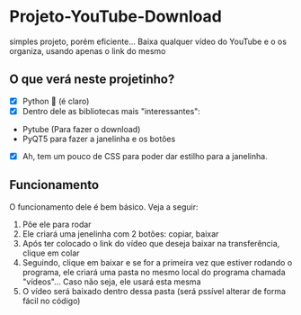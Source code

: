 # Projeto-YouTube-Download
 simples projeto, porém eficiente... Baixa qualquer vídeo do YouTube e o os organiza, usando apenas o link do mesmo 
 
## O que verá neste projetinho?
- [x] Python 🐍 (é claro)
- [x] Dentro dele as bibliotecas mais "interessantes": 
* Pytube (Para fazer o download)
* PyQT5 para fazer a janelinha e os botões
- [x] Ah, tem um pouco de CSS para poder dar estilho para a janelinha.

## Funcionamento 
O funcionamento dele é bem básico. Veja a seguir:
1. Põe ele para rodar 
2. Ele criará uma jenelinha com 2 botões: copiar, baixar
3. Após ter colocado o link do vídeo que deseja baixar na transferência, clique em colar 
4. Seguindo, clique em baixar e se for a primeira vez que estiver rodando o programa, ele criará uma pasta no mesmo local do programa chamada "vídeos"... Caso não seja, ele usará esta mesma
5. O vídeo será baixado dentro dessa pasta (será pssível alterar de forma fácil no código) 


